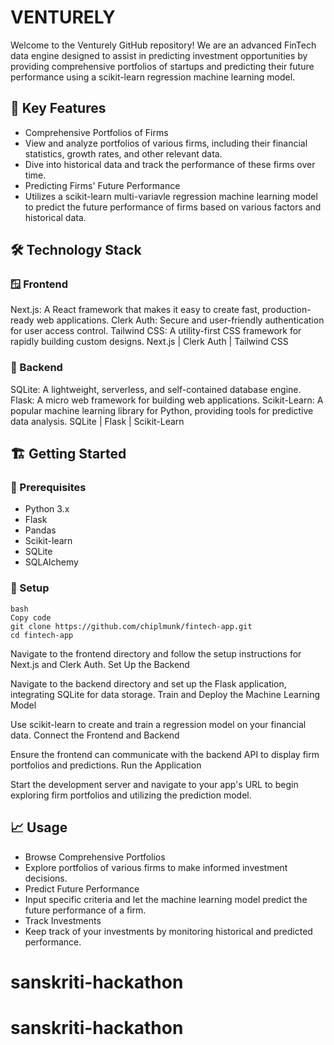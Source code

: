 # VENTURELY
Welcome to the Venturely GitHub repository! We are an advanced FinTech data engine designed to assist in predicting investment opportunities by providing comprehensive portfolios of startups and predicting their future performance using a scikit-learn regression machine learning model.

## 🚀 Key Features
- Comprehensive Portfolios of Firms
- View and analyze portfolios of various firms, including their financial statistics, growth rates, and other relevant data.
- Dive into historical data and track the performance of these firms over time.
- Predicting Firms' Future Performance
- Utilizes a scikit-learn multi-variavle regression machine learning model to predict the future performance of firms based on various factors and historical data.
## 🛠️ Technology Stack
### 🪟 Frontend
Next.js: A React framework that makes it easy to create fast, production-ready web applications.
Clerk Auth: Secure and user-friendly authentication for user access control.
Tailwind CSS: A utility-first CSS framework for rapidly building custom designs.
Next.js | Clerk Auth | Tailwind CSS
### 🚪 Backend
SQLite: A lightweight, serverless, and self-contained database engine.
Flask: A micro web framework for building web applications.
Scikit-Learn: A popular machine learning library for Python, providing tools for predictive data analysis.
SQLite | Flask | Scikit-Learn

## 🏗️ Getting Started
### 📒 Prerequisites
- Python 3.x
- Flask
- Pandas
- Scikit-learn
- SQLite
- SQLAlchemy
### 📇 Setup
```
bash
Copy code
git clone https://github.com/chiplmunk/fintech-app.git
cd fintech-app
```
Navigate to the frontend directory and follow the setup instructions for Next.js and Clerk Auth.
Set Up the Backend

Navigate to the backend directory and set up the Flask application, integrating SQLite for data storage.
Train and Deploy the Machine Learning Model

Use scikit-learn to create and train a regression model on your financial data.
Connect the Frontend and Backend

Ensure the frontend can communicate with the backend API to display firm portfolios and predictions.
Run the Application

Start the development server and navigate to your app's URL to begin exploring firm portfolios and utilizing the prediction model.
## 📈 Usage
- Browse Comprehensive Portfolios
- Explore portfolios of various firms to make informed investment decisions.
- Predict Future Performance
- Input specific criteria and let the machine learning model predict the future performance of a firm.
- Track Investments
- Keep track of your investments by monitoring historical and predicted performance.
# sanskriti-hackathon
# sanskriti-hackathon
